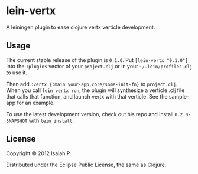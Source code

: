 # lein-vertx

A leiningen plugin to ease clojure vertx verticle development.

## Usage

The current stable release of the plugin is `0.1.0`. Put
`[lein-vertx "0.1.0"]` into the `:plugins` vector of your
`project.clj` or in your `~/.lein/profiles.clj` to use it.

Then add `:vertx {:main your-app.core/some-init-fn}` to
`project.clj`. When you call `lein vertx run`, the plugin will
synthesize a verticle .clj file that calls that function, and launch
vertx with that verticle. See the sample-app for an example.

To use the latest development version, check out his repo and install
`0.2.0-SNAPSHOT` with `lein install`.

## License

Copyright © 2012 Isaiah P.

Distributed under the Eclipse Public License, the same as Clojure.
